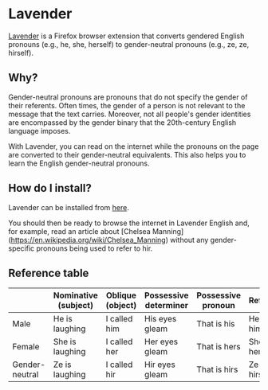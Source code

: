 # Lavender

[Lavender](https://addons.mozilla.org/en-US/firefox/addon/lavender_english/) is a Firefox browser extension that converts gendered English pronouns (e.g., he, she, herself) to gender-neutral pronouns (e.g., ze, ze, hirself).

## Why?
Gender-neutral pronouns are pronouns that do not specify the gender of their referents. Often times, the gender of a person is not relevant to the message that the text carries. Moreover, not all people's gender identities are encompassed by the gender binary that the 20th-century English language imposes.

With Lavender, you can read on the internet while the pronouns on the page are converted to their gender-neutral equivalents. This also helps you to learn the English gender-neutral pronouns.

## How do I install?
Lavender can be installed from [here](https://addons.mozilla.org/en-US/firefox/addon/lavender_english/).

You should then be ready to browse the internet in Lavender English and, for example, read an article about [Chelsea Manning] (https://en.wikipedia.org/wiki/Chelsea_Manning) without any gender-specific pronouns being used to refer to hir.


## Reference table
|                | Nominative (subject) | Oblique (object)  | Possessive determiner | Possessive pronoun | Reflexive         |
|----------------|----------------------|-------------------|-----------------------|--------------------|-------------------|
| Male           | He is laughing       | I called him      | His eyes gleam        | That is his        | He likes himself  |
| Female         | She is laughing      | I called her      | Her eyes gleam        | That is hers       | She likes herself |
| Gender-neutral | Ze is laughing       | I called hir      | Hir eyes gleam        | That is hirs       | Ze likes hirself  |
